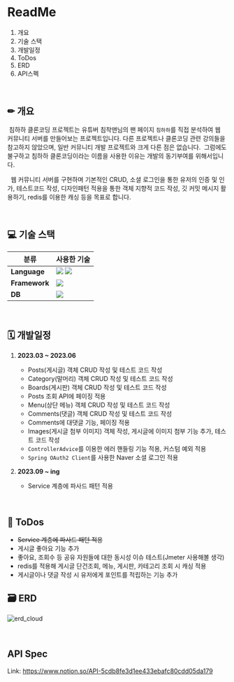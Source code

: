 # ReadMe

1. 개요
2. 기술 스택
3. 개발일정
4. ToDos
5. ERD
6. API스펙

&nbsp;
## ✏ 개요

&nbsp;침하하 클론코딩 프로젝트는 유튜버 침착맨님의 팬 페이지 `침하하`를 직접 분석하여 웹 커뮤니티 서버를 만들어보는 프로젝트입니다. 다른 프로젝트나 클론코딩 관련 강의들을 참고하지 않았으며, 일반 커뮤니티 개발 프로젝트와 크게 다른 점은 없습니다. 
&nbsp;그럼에도 불구하고 침하하 클론코딩이라는 이름을 사용한 이유는 개발의 동기부여를 위해서입니다.

&nbsp; 웹 커뮤니티 서버를 구현하며 기본적인 CRUD, 소셜 로그인을 통한 유저의 인증 및 인가, 테스트코드 작성, 디자인패턴 적용을 통한 객체 지향적 코드 작성, 깃 커밋 메시지 활용하기, redis를 이용한 캐싱 등을 목표로 합니다.

&nbsp;
## 💻 기술 스택

| 분류 | 사용한 기술 |
| ------------ | ------------- |
| **Language** | ![](https://img.shields.io/badge/Java-007396?style=flat&logo=OpenJDK&logoColor=white) ![](https://img.shields.io/badge/SQL-4479A1?style=flat&logo=MySQL&logoColor=white) |
| **Framework** | ![](https://img.shields.io/badge/Spring%20Boot-6DB33F?style=flat&logo=Spring%20Boot&logoColor=white) |
| **DB** | ![](https://img.shields.io/badge/H2-4053D6?style=flat&logo=Amazon%20DynamoDB&logoColor=white) |

&nbsp;
## 🗓 개발일정

1. **2023.03 ~ 2023.06**
    * Posts(게시글) 객체 CRUD 작성 및 테스트 코드 작성
    * Category(말머리) 객체 CRUD 작성 및 테스트 코드 작성
    * Boards(게시판) 객체 CRUD 작성 및 테스트 코드 작성
    * Posts 조회 API에 페이징 적용
    * Menu(상단 메뉴) 객체 CRUD 작성 및 테스트 코드 작성
    * Comments(댓글) 객체 CRUD 작성 및 테스트 코드 작성
    * Comments에 대댓글 기능, 페이징 적용
    * Images(게시글 첨부 이미지) 객체 작성, 게시글에 이미지 첨부 기능 추가, 테스트 코드 작성
    * `ControllerAdvice`를 이용한 에러 핸들링 기능 적용, 커스텀 예외 적용
    * `Spring OAuth2 Client`를 사용한 Naver 소셜 로그인 적용
&nbsp;

2. **2023.09 ~ ing**
    * Service 계층에 파사드 패턴 적용

&nbsp;
## 💼 ToDos
* ~~Service 계층에 파사드 패턴 적용~~
* 게시글 좋아요 기능 추가
* 좋아요, 조회수 등 공유 자원들에 대한 동시성 이슈 테스트(Jmeter 사용해볼 생각)
* redis를 적용해 게시글 단건조회, 메뉴, 게시판, 카테고리 조회 시 캐싱 적용
* 게시글이나 댓글 작성 시 유저에게 포인트를 적립하는 기능 추가

## 🗃 ERD

![erd_cloud](https://github.com/musichead99/Chimhaha_clone/assets/76652013/d9479440-b0fb-43a3-9aaf-c5eea8c5df11)

&nbsp;
## API Spec

Link: https://www.notion.so/API-5cdb8fe3d1ee433ebafc80cdd05da179
